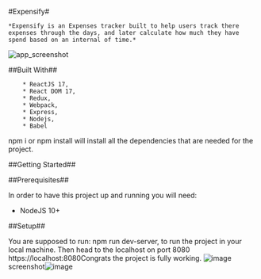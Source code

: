 #Expensify#

    *Expensify is an Expenses tracker built to help users track there expenses through the days, and later calculate how much they have spend based on an internal of time.*

![app_screenshot](https://user-images.githubusercontent.com/42888633/164337000-11198abb-aae1-4e90-a7af-25bc89ac8007.png)


##Built With##

        * ReactJS 17,
        * React DOM 17,
        * Redux,
        * Webpack,
        * Express,
        * Nodejs,
        * Babel


npm i or npm install will install all the dependencies that are needed for the project.

##Getting Started##

##Prerequisites##

In order to have this project up and running you will need:
   * NodeJS 10+

##Setup##

You are supposed to run: npm run dev-server, to run the project in your local machine.
Then head to the localhost on port 8080 https://localhost:8080Congrats the project is fully working.
![image](https://user-images.githubusercontent.com/42888633/164336877-61a02e0d-3747-45f7-9b5c-730cbe8fd8b5.png)
screenshot![image](https://user-images.githubusercontent.com/42888633/164336835-a8333864-53b0-4b5f-84dd-559fd052e730.png)
